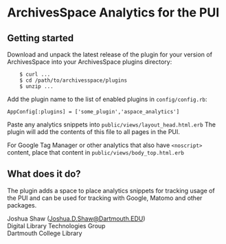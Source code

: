 # ArchivesSpace Analytics for the PUI

## Getting started

Download and unpack the latest release of the plugin for your version of
ArchivesSpace into your ArchivesSpace plugins directory:

```
    $ curl ...
    $ cd /path/to/archivesspace/plugins
    $ unzip ...
```

Add the plugin name to the list of enabled plugins in `config/config.rb`:

```
AppConfig[:plugins] = ['some_plugin','aspace_analytics']
```

Paste any analytics snippets into `public/views/layout_head.html.erb` 
The plugin will add the contents of this file to all pages in the PUI.

For Google Tag Manager or other analytics that also have `<noscript>`
content, place that content in `public/views/body_top.html.erb` 

## What does it do?
The plugin adds a space to place analytics snippets for tracking usage of the PUI 
and can be used for tracking with Google, Matomo and other packages.

Joshua Shaw (<Joshua.D.Shaw@Dartmouth.EDU>)  
Digital Library Technologies Group  
Dartmouth College Library  
